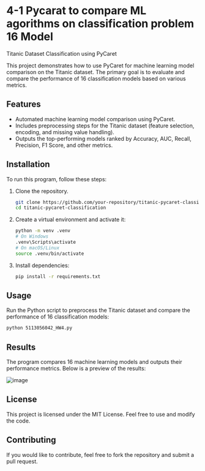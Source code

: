 
# 4-1 Pycarat to compare ML agorithms on classification problem 16 Model 
Titanic Dataset Classification using PyCaret

This project demonstrates how to use PyCaret for machine learning model comparison on the Titanic dataset. 
The primary goal is to evaluate and compare the performance of 16 classification models based on various metrics.

## Features

- Automated machine learning model comparison using PyCaret.
- Includes preprocessing steps for the Titanic dataset (feature selection, encoding, and missing value handling).
- Outputs the top-performing models ranked by Accuracy, AUC, Recall, Precision, F1 Score, and other metrics.

## Installation

To run this program, follow these steps:

1. Clone the repository.
    ```bash
    git clone https://github.com/your-repository/titanic-pycaret-classification.git
    cd titanic-pycaret-classification
    ```

2. Create a virtual environment and activate it:
    ```bash
    python -m venv .venv
    # On Windows
    .venv\Scripts\activate
    # On macOS/Linux
    source .venv/bin/activate
    ```

3. Install dependencies:
    ```bash
    pip install -r requirements.txt
    ```

## Usage

Run the Python script to preprocess the Titanic dataset and compare the performance of 16 classification models:
```bash
python 5113056042_HW4.py
```

## Results

The program compares 16 machine learning models and outputs their performance metrics. Below is a preview of the results:

![image](https://github.com/user-attachments/assets/cadffded-f4a1-4014-b2cc-1ba65216be8f)


## License

This project is licensed under the MIT License. Feel free to use and modify the code.

## Contributing

If you would like to contribute, feel free to fork the repository and submit a pull request.

